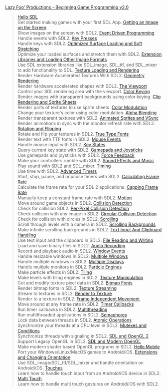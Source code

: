 [Lazy Foo' Productions - Beginning Game Programming v2.0](https://lazyfoo.net/tutorials/SDL/index.php)

> [Hello SDL](https://lazyfoo.net/tutorials/SDL/01_hello_SDL/index.php)  
> Get started making games with your first SDL App. [Getting an Image on the Screen](https://lazyfoo.net/tutorials/SDL/02_getting_an_image_on_the_screen/index.php)  
> Show images on the screen with SDL2. [Event Driven Programming](https://lazyfoo.net/tutorials/SDL/03_event_driven_programming/index.php)  
> Handle events with SDL2. [Key Presses](https://lazyfoo.net/tutorials/SDL/04_key_presses/index.php)  
> Handle keys with SDL2. [Optimized Surface Loading and Soft Stretching](https://lazyfoo.net/tutorials/SDL/05_optimized_surface_loading_and_soft_stretching/index.php)  
> Optimize your loaded surfaces and stretch them with SDL2. [Extension Libraries and Loading Other Image Formats](https://lazyfoo.net/tutorials/SDL/06_extension_libraries_and_loading_other_image_formats/index.php)  
> Use SDL extension libraries like SDL\_image, SDL\_ttf, and SDL\_mixer to add functionality to SDL. [Texture Loading and Rendering](https://lazyfoo.net/tutorials/SDL/07_texture_loading_and_rendering/index.php)  
> Render Hardware Accelerated Textures With SDL2. [Geometry Rendering](https://lazyfoo.net/tutorials/SDL/08_geometry_rendering/index.php)  
> Render hardware accelerated shapes with SDL2. [The Viewport](https://lazyfoo.net/tutorials/SDL/09_the_viewport/index.php)  
> Control your SDL rendering area with the viewport. [Color Keying](https://lazyfoo.net/tutorials/SDL/10_color_keying/index.php)  
> Render images with transparent backgrounds using color keying. [Clip Rendering and Sprite Sheets](https://lazyfoo.net/tutorials/SDL/11_clip_rendering_and_sprite_sheets/index.php)  
> Render parts of textures to use sprite sheets. [Color Modulation](https://lazyfoo.net/tutorials/SDL/12_color_modulation/index.php)  
> Change your texture's color using color modulation. [Alpha Blending](https://lazyfoo.net/tutorials/SDL/13_alpha_blending/index.php)  
> Render transparent textures with SDL2. [Animated Sprites and VSync](https://lazyfoo.net/tutorials/SDL/14_animated_sprites_and_vsync/index.php)  
> Render animations in sync with the monitor refresh rate with SDL2. [Rotation and Flipping](https://lazyfoo.net/tutorials/SDL/15_rotation_and_flipping/index.php)  
> Rotate and flip your textures in SDL2. [True Type Fonts](https://lazyfoo.net/tutorials/SDL/16_true_type_fonts/index.php)  
> Render text with TTF fonts in SDL2. [Mouse Events](https://lazyfoo.net/tutorials/SDL/17_mouse_events/index.php)  
> Handle mouse input with SDL2. [Key States](https://lazyfoo.net/tutorials/SDL/18_key_states/index.php)  
> Query current key state with SDL2. [Gamepads and Joysticks](https://lazyfoo.net/tutorials/SDL/19_gamepads_and_joysticks/index.php)  
> Use gamepads and joysticks with SDL2. [Force Feedback](https://lazyfoo.net/tutorials/SDL/20_force_feedback/index.php)  
> Make your controllers rumble with SDL2. [Sound Effects and Music](https://lazyfoo.net/tutorials/SDL/21_sound_effects_and_music/index.php)  
> Play sound with SDL2 and SDL\_mixer. [Timing](https://lazyfoo.net/tutorials/SDL/22_timing/index.php)  
> Use time with SDL2. [Advanced Timers](https://lazyfoo.net/tutorials/SDL/23_advanced_timers/index.php)  
> Start, stop, pause, and unpause timers with SDL2. [Calculating Frame Rate](https://lazyfoo.net/tutorials/SDL/24_calculating_frame_rate/index.php)  
> Calculate the frame rate for your SDL 2 applications. [Capping Frame Rate](https://lazyfoo.net/tutorials/SDL/25_capping_frame_rate/index.php)  
> Manually keep a constant frame rate with SDL2. [Motion](https://lazyfoo.net/tutorials/SDL/26_motion/index.php)  
> Move around game objects in SDL2. [Collision Detection](https://lazyfoo.net/tutorials/SDL/27_collision_detection/index.php)  
> Check for collision SDL2. [Per-Pixel Collision Detection](https://lazyfoo.net/tutorials/SDL/28_per-pixel_collision_detection/index.php)  
> Check collision with any image in SDL2. [Circular Collision Detection](https://lazyfoo.net/tutorials/SDL/29_circular_collision_detection/index.php)  
> Check for collision with circles in SDL2. [Scrolling](https://lazyfoo.net/tutorials/SDL/30_scrolling/index.php)  
> Scroll through levels with a camera in SDL2. [Scrolling Backgrounds](https://lazyfoo.net/tutorials/SDL/31_scrolling_backgrounds/index.php)  
> Make infinite scrolling backgrounds in SDL2. [Text Input And Clipboard Handling](https://lazyfoo.net/tutorials/SDL/32_text_input_and_clipboard_handling/index.php)  
> Use text input and the clipboard in SDL2. [File Reading and Writing](https://lazyfoo.net/tutorials/SDL/33_file_reading_and_writing/index.php)  
> Load and save binary files in SDL2. [Audio Recording](https://lazyfoo.net/tutorials/SDL/34_audio_recording/index.php)  
> Record and playback audio in SDL2. [Window Events](https://lazyfoo.net/tutorials/SDL/35_window_events/index.php)  
> Handle resizable windows in SDL2. [Multiple Windows](https://lazyfoo.net/tutorials/SDL/36_multiple_windows/index.php)  
> Handle multiple windows in SDL2. [Multiple Displays](https://lazyfoo.net/tutorials/SDL/37_multiple_displays/index.php)  
> Handle multiple monitors in SDL2. [Particle Engines](https://lazyfoo.net/tutorials/SDL/38_particle_engines/index.php)  
> Make particle effects in SDL2. [Tiling](https://lazyfoo.net/tutorials/SDL/39_tiling/index.php)  
> Make levels with tiling engines in SDL2. [Texture Manipulation](https://lazyfoo.net/tutorials/SDL/40_texture_manipulation/index.php)  
> Get and modify texture pixel data in SDL2. [Bitmap Fonts](https://lazyfoo.net/tutorials/SDL/41_bitmap_fonts/index.php)  
> Render bitmap fonts in SDL2. [Texture Streaming](https://lazyfoo.net/tutorials/SDL/42_texture_streaming/index.php)  
> Stream to textures in SDL2. [Render to Texture](https://lazyfoo.net/tutorials/SDL/43_render_to_texture/index.php)  
> Render to a texture in SDL2. [Frame Independent Movement](https://lazyfoo.net/tutorials/SDL/44_frame_independent_movement/index.php)  
> Move around at any frame rate in SDL2. [Timer Callbacks](https://lazyfoo.net/tutorials/SDL/45_timer_callbacks/index.php)  
> Run timer callbacks in SDL2. [Multithreading](https://lazyfoo.net/tutorials/SDL/46_multithreading/index.php)  
> Run multithreaded applications in SDL2. [Semaphores](https://lazyfoo.net/tutorials/SDL/47_semaphores/index.php)  
> Lock data between threads in SDL2. [Atomic Operations](https://lazyfoo.net/tutorials/SDL/48_atomic_operations/index.php)  
> Synchronize your threads at a CPU level in SDL2. [Mutexes and Conditions](https://lazyfoo.net/tutorials/SDL/49_mutexes_and_conditions/index.php)  
> Synchronize threads with signaling in SDL2. [SDL and OpenGL 2](https://lazyfoo.net/tutorials/SDL/50_SDL_and_opengl_2/index.php)  
> Support Legacy OpenGL in SDL2. [SDL and Modern OpenGL](https://lazyfoo.net/tutorials/SDL/51_SDL_and_modern_opengl/index.php)  
> Make modern shader based OpenGL programs in SDL2. [Hello Mobile](https://lazyfoo.net/tutorials/SDL/52_hello_mobile/index.php)  
> Port your Windows/Linux/MacOS games to Android/iOS. [Extensions and Changing Orientation](https://lazyfoo.net/tutorials/SDL/53_extensions_and_changing_orientation/index.php)  
> Use SDL\_image/SDL\_ttf/SDL\_mixer and handle orientation on Android/iOS. [Touches](https://lazyfoo.net/tutorials/SDL/54_touches/index.php)  
> Learn how to handle touch input from an Android/iOS device in SDL2. [Multi Touch](https://lazyfoo.net/tutorials/SDL/55_multitouch/index.php)  
> Learn how to handle multi touch gestures on Android/iOS with SDL2.
